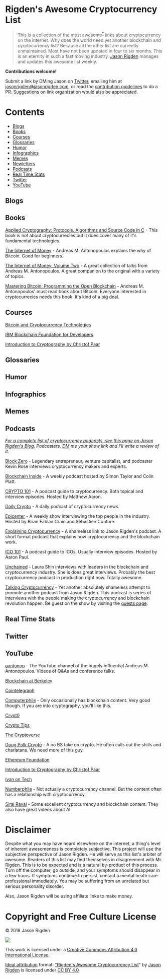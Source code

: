 # Rigden's Awesome Cryptocurrency List 
> This is a collection of the most awesome<sup>[*](#disclaimer)</sup> links about cryptocurrency on the internet. Why does the world need yet another blockchain and cyrptocurrency list? Because all the other list are currently unmaintained. Most have not been updated in four to six months. This is an eternity in such a fast moving industry.  [Jason Rigden](https://twitter.com/mr_rigden) manages and updates this awesome list weekly. 

**Contributions welcome!** 

Submit a link by DMing Jason on [Twitter](https://twitter.com/mr_rigden), emailing him at jasonrigden@jasonrigden.com, or read the [contribution guidelines](contributing.md) to do a PR. Suggestions on link organization would also be appreciated.



# Contents
- [Blogs](#blogs)
- [Books](#books)
- [Courses](#courses)
- [Glossaries](#glossaries)
- [Humor](#humor)
- [Infographics](#infographics)
- [Memes](#memes)
- [Newletters](#newsletters)
- [Podcasts](#podcasts)
- [Real Time Stats](#real-time-stats)
- [Twitter](#twitter)
- [YouTube](#youtube)


## Blogs

## Books

[Applied Cryptography: Protocols, Algorithms and Source Code in C](https://amzn.to/2JugKy9) - This book is not about cryptocurrecies but it does cover many of it's fundamental technologies.

[The Internet of Money](https://amzn.to/2LZ8TXZ) - Andreas M. Antonopoulos  explains the why of Bitcoin. Good for beginners.

[The Internet of Money: Volume Two](https://amzn.to/2kM08E3) - A great collection of talks from Andreas M. Antonopoulos. A great companion to the original with a variety of topics.

[Mastering Bitcoin: Programming the Open Blockchain](https://amzn.to/2LXMryl) - Andreas M. Antonopoulos' must read book about Bitcoin. Everyone interested in cryptocurrecies needs this book. It's kind of a big deal.


## Courses

[Bitcoin and Cryptocurrency Technologies](https://www.coursera.org/learn/cryptocurrency)

[IBM Blockchain Foundation for Developers](https://www.coursera.org/learn/ibm-blockchain-essentials-for-developers)

[Introduction to Cryptography by Christof Paar](https://www.youtube.com/channel/UC1usFRN4LCMcfIV7UjHNuQg)

## Glossaries

## Humor

## Infographics

## Memes

## Podcasts
*[For a complete list of cryptocurrency podcasts, see this page on Jason Rigden's Blog.](https://jasonrigden.com/posts/list_of_cryptocurrency_podcasts/)
Podcasters, [DM](https://twitter.com/mr_rigden) me your show link and I'll write a review of it.*

[Block Zero](http://www.blockzero.show/) - Legendary entrepreneur, venture capitalist, and podcaster Kevin Rose interviews cryptocurrency makers and experts.

[Blockchain Inside](http://bi.11fs.com/) - A weekly podcast hosted by Simon Taylor and Colin Platt.

[CRYPTO 101](https://crypto101podcast.com) - A podcast guide to cryptocurrency. Both topical and interview episodes. Hosted by Matthew Aaron.

[Daily Crypto](https://dailycrypto.io/) - A daily podcast of cryptocurrency news.

[Epicenter](https://epicenter.tv/) -  A weekly show interviewing the top people in the industry. Hosted by Brian Fabian Crain and Sébastien Couture.

[Explaining Cryptocurrency](https://jasonrigden.com/categories/explaining-cryptocurrency/) - A shameless link to Jason Rigden's podcast. A short format podcast that explains how cryptocurrency and the blockchain work.

[ICO 101](http://ico101podcast.com/) - A podcast guide to ICOs. Usually interview episodes. Hosted by Aaron Paul.

[Unchained](http://unchainedpodcast.co/) - Laura Shin interviews with leaders in the blockchain and cryptocurrency industry. She is does great interviews. Probably the best cryptocurrency podcast in production right now. Totally awesome.

[Talking Cryptocurrency](https://jasonrigden.com/categories/talking-cryptocurrency/) - Yet another absolutely shameless attempt to promote another podcast from Jason Rigden. This podcast is series of interviews with the people making the cryptocurrency and blockchain revolution happen. Be guest on the show by visiting the [guests page](https://jasonrigden.com/guests).

## Real Time Stats

## Twitter

## YouTube

[aantonop](https://www.youtube.com/user/aantonop) - The YouTube channel of the hugely influential Andreas M. Antonopoulos. Videos of Q&As and conference talks.

[Blockchain at Berkeley](https://www.youtube.com/channel/UC5sgoRfoSp3jeX4DEqKLwKg) 

[Cointelegraph](https://www.youtube.com/user/cointelegraph/)

[Computerphile](https://www.youtube.com/user/Computerphile) - Only occasionally has blockchain content. Very good though. If you are into cryptography, you'll like this.

[Crypt0](https://www.youtube.com/channel/UCdUSSt-IEUg2eq46rD7lu_g) 

[Crypto Tips](https://www.youtube.com/channel/UCavTvSwEoRABvnPtLg0e6LQ)

[The Cryptoverse](https://www.youtube.com/channel/UCLnQ34ZBSjy2JQjeRudFEDw/)

[Doug Polk Crypto](https://www.youtube.com/channel/UC4sS8q8E5ayyghbhiPon4uw) - A no BS take on crypto. He often calls out the shills and charlatans. We need more of this guy.

[Ethereum Foundation](https://www.youtube.com/channel/UCNOfzGXD_C9YMYmnefmPH0g/videos) 

[Introduction to Cryptography by Christof Paar](https://www.youtube.com/channel/UC1usFRN4LCMcfIV7UjHNuQg)

[Ivan on Tech](https://www.youtube.com/channel/UCrYmtJBtLdtm2ov84ulV-yg)

[Numberphile](https://www.youtube.com/user/numberphile) - Not actually a cryptocurrency channel. But the content often has a relationship with cryptocurrency.

[Siraj Raval](https://www.youtube.com/channel/UCWN3xxRkmTPmbKwht9FuE5A) - Some excellent cryptocurrency and blockchain content. They also have great videos about AI.

# Disclaimer

Despite what you may have heard elsewhere on the internet, a thing's level of inherent awesomeness is completely subjective. This project will use the subjective perspective of Jason Rigden. He will serve as this list's arbiter of awesome. Readers of this list may find themselves in disagreement with Mr. Rigden. This is to be expected and is a natural by-product of this process. Turn off the computer, go outside, and your symptoms should disappear in a few hours. If symptoms continue to persist, contact a mental heath care professional immediately. You may be suffering from an unrelated but serious personality disorder.

Also, Jason Rigden will be using affiliate links to make money. 

# Copyright and Free Culture License
© 2018 Jason Rigden

![](https://i.creativecommons.org/l/by/4.0/88x31.png) 

This work is licensed under a [Creative Commons Attribution 4.0 International License](http://creativecommons.org/licenses/by/4.0/).

[Ideal attribution](https://creativecommons.org/use-remix/get-permission/) format: ["Rigden's Awesome Cryptocurrency List](https://github.com/jrigden/awesome-list-cryptocurrency)" by [Jason Rigden](https://jasonrigden.com/) is licensed under [CC BY 4.0](https://creativecommons.org/licenses/by/4.0/)


